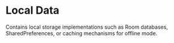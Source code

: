 # Local Data
Contains local storage implementations such as Room databases, SharedPreferences,
or caching mechanisms for offline mode.
